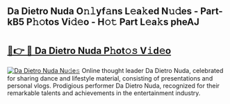 ## Da Dietro Nuda O𝚗𝚕yf𝚊ns L𝚎a𝚔ed N𝚞𝚍es - Part-kB5 P𝚑𝚘tos Vi𝚍𝚎o - H𝚘𝚝 Part L𝚎a𝚔s pheAJ

# <h2><a href="http://kf6rqi.oniu.top/?m=Da+Dietro+Nuda">🔗👉 🔴 Da Dietro Nuda P𝚑ot𝚘𝚜 V𝚒d𝚎o</a></h2>

[![Da Dietro Nuda Nu𝚍e𝚜](https://i.imgur.com/0qMVB7G.gif)](http://kf6rqi.oniu.top/?m=Da+Dietro+Nuda)
Online thought leader Da Dietro Nuda, celebrated for sharing dance and lifestyle material, consisting of presentations and personal vlogs. Prodigious performer Da Dietro Nuda, recognized for their remarkable talents and achievements in the entertainment industry.  
